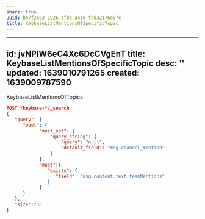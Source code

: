 ```yaml
---
share: true
uuid: b47f2663-1926-4f0e-a416-fe832176e87c
title: KeybaseListMentionsOfSpecificTopic
---
```

---
id: jvNPIW6eC4Xc6DcCVgEnT
title: KeybaseListMentionsOfSpecificTopic
desc: ''
updated: 1639010791265
created: 1639009787590
---

KeybaseListMentionsOfTopics


``` json
POST /keybase-*/_search
{
   "query": {
      "bool": {
            "must_not": {
                "query_string": {
                    "query": "null",
                    "default_field": "msg.channel_mention"
                }
            },
            "must":{
               "exists": {
                  "field": "msg.content.text.teamMentions"
               }
            }
      }
   },
   "size":250
}
```